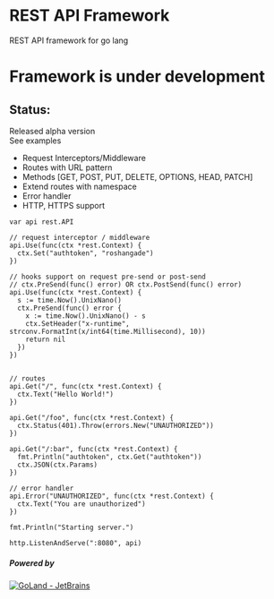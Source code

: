 # REST API Framework
REST API framework for go lang

# Framework is under development
## Status: 
Released alpha version
<br>
See examples 
  - Request Interceptors/Middleware
  - Routes with URL pattern 
  - Methods [GET, POST, PUT, DELETE, OPTIONS, HEAD, PATCH]
  - Extend routes with namespace
  - Error handler
  - HTTP, HTTPS support
  
```
var api rest.API

// request interceptor / middleware
api.Use(func(ctx *rest.Context) {
  ctx.Set("authtoken", "roshangade")
})

// hooks support on request pre-send or post-send
// ctx.PreSend(func() error) OR ctx.PostSend(func() error)
api.Use(func(ctx *rest.Context) {
  s := time.Now().UnixNano()
  ctx.PreSend(func() error {
    x := time.Now().UnixNano() - s
    ctx.SetHeader("x-runtime", strconv.FormatInt(x/int64(time.Millisecond), 10))
    return nil
  })
})


// routes
api.Get("/", func(ctx *rest.Context) {
  ctx.Text("Hello World!")
})

api.Get("/foo", func(ctx *rest.Context) {
  ctx.Status(401).Throw(errors.New("UNAUTHORIZED"))
})

api.Get("/:bar", func(ctx *rest.Context) {
  fmt.Println("authtoken", ctx.Get("authtoken"))
  ctx.JSON(ctx.Params)
})

// error handler
api.Error("UNAUTHORIZED", func(ctx *rest.Context) {
  ctx.Text("You are unauthorized")
})

fmt.Println("Starting server.")

http.ListenAndServe(":8080", api)
```

##### Powered by
[![GoLand - JetBrains](https://raw.githubusercontent.com/go-rs/rest-api-framework/master/docs/powered-by/logo.svg?sanitize=true)](https://www.jetbrains.com/?from=Go+REST+Services)
